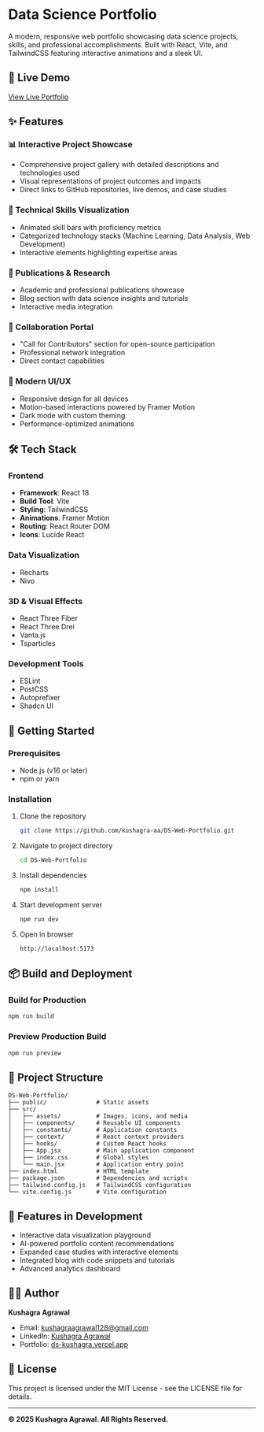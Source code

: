 # **Data Science Portfolio**

A modern, responsive web portfolio showcasing data science projects, skills, and professional accomplishments. Built with React, Vite, and TailwindCSS featuring interactive animations and a sleek UI.

## **🌟 Live Demo**

[View Live Portfolio](https://ds-kushagra.vercel.app)

## **✨ Features**

### **📊 Interactive Project Showcase**

- Comprehensive project gallery with detailed descriptions and technologies used
- Visual representations of project outcomes and impacts
- Direct links to GitHub repositories, live demos, and case studies

### **🔧 Technical Skills Visualization**

- Animated skill bars with proficiency metrics
- Categorized technology stacks (Machine Learning, Data Analysis, Web Development)
- Interactive elements highlighting expertise areas

### **📝 Publications & Research**

- Academic and professional publications showcase
- Blog section with data science insights and tutorials
- Interactive media integration

### **🤝 Collaboration Portal**

- "Call for Contributors" section for open-source participation
- Professional network integration
- Direct contact capabilities

### **🎨 Modern UI/UX**

- Responsive design for all devices
- Motion-based interactions powered by Framer Motion
- Dark mode with custom theming
- Performance-optimized animations

## **🛠️ Tech Stack**

### **Frontend**

- **Framework**: React 18
- **Build Tool**: Vite
- **Styling**: TailwindCSS
- **Animations**: Framer Motion
- **Routing**: React Router DOM
- **Icons**: Lucide React

### **Data Visualization**

- Recharts
- Nivo

### **3D & Visual Effects**

- React Three Fiber
- React Three Drei
- Vanta.js
- Tsparticles

### **Development Tools**

- ESLint
- PostCSS
- Autoprefixer
- Shadcn UI

## **🚀 Getting Started**

### **Prerequisites**

- Node.js (v16 or later)
- npm or yarn

### **Installation**

1. Clone the repository

   ```bash
   git clone https://github.com/kushagra-aa/DS-Web-Portfolio.git
   ```

2. Navigate to project directory

   ```bash
   cd DS-Web-Portfolio
   ```

3. Install dependencies

   ```bash
   npm install
   ```

4. Start development server

   ```bash
   npm run dev
   ```

5. Open in browser
   ```
   http://localhost:5173
   ```

## **📦 Build and Deployment**

### **Build for Production**

```bash
npm run build
```

### **Preview Production Build**

```bash
npm run preview
```

## **🧩 Project Structure**

```
DS-Web-Portfolio/
├── public/              # Static assets
├── src/
│   ├── assets/          # Images, icons, and media
│   ├── components/      # Reusable UI components
│   ├── constants/       # Application constants
│   ├── context/         # React context providers
│   ├── hooks/           # Custom React hooks
│   ├── App.jsx          # Main application component
│   ├── index.css        # Global styles
│   └── main.jsx         # Application entry point
├── index.html           # HTML template
├── package.json         # Dependencies and scripts
├── tailwind.config.js   # TailwindCSS configuration
└── vite.config.js       # Vite configuration
```

## **🧠 Features in Development**

- Interactive data visualization playground
- AI-powered portfolio content recommendations
- Expanded case studies with interactive elements
- Integrated blog with code snippets and tutorials
- Advanced analytics dashboard

## **👨‍💻 Author**

**Kushagra Agrawal**

- Email: [kushagraagrawal128@gmail.com](mailto:kushagraagrawal128@gmail.com)
- LinkedIn: [Kushagra Agrawal](https://www.linkedin.com/in/kushagra--agrawal/)
- Portfolio: [ds-kushagra.vercel.app](https://ds-kushagra.vercel.app)

## **📄 License**

This project is licensed under the MIT License - see the LICENSE file for details.

---

**© 2025 Kushagra Agrawal. All Rights Reserved.**

